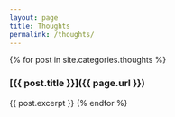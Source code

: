 ```yaml
---
layout: page
title: Thoughts
permalink: /thoughts/
---
```


{% for post in site.categories.thoughts %}
 ### [{{ post.title }}]({{ page.url }})
 {{ post.excerpt }}
{% endfor %}
